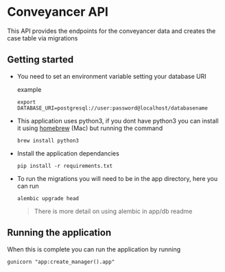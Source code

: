 # Conveyancer API

This API provides the endpoints for the conveyancer data and creates the case table via migrations

## Getting started

- You need to set an environment variable setting your database URI

  example

  ```
  export DATABASE_URI=postgresql://user:password@localhost/databasename
  ```

- This application uses python3, if you dont have python3 you can install it using [homebrew](http://brew.sh/) (Mac) but running the command

  ```
  brew install python3
  ```

- Install the application dependancies

  ```
  pip install -r requirements.txt
  ```

- To run the migrations you will need to be in the app directory, here you can run

  ```
  alembic upgrade head
  ```

  > There is more detail on using alembic in app/db readme

## Running the application

When this is complete you can run the application by running

```
gunicorn "app:create_manager().app"
```
